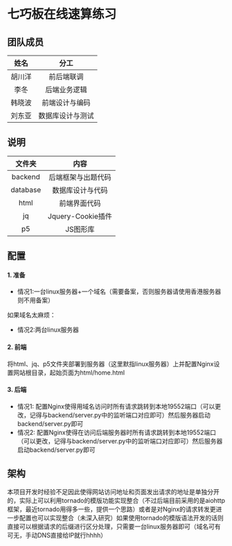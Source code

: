 # 七巧板在线速算练习

## 团队成员

姓名|分工
:-:|:-:
胡川洋|前后端联调
李冬|后端业务逻辑
韩晓波|前端设计与编码
刘东亚|数据库设计与测试

## 说明

文件夹|内容
:-:|:-:
backend|后端框架与出题代码
database|数据库设计与代码
html|前端界面代码
jq|Jquery-Cookie插件
p5|JS图形库

## 配置
#### 1. 准备
* 情况1:一台linux服务器+一个域名（需要备案，否则服务器请使用香港服务器则不用备案）

如果域名太麻烦：

* 情况2:两台linux服务器

#### 2. 前端
将html、jq、p5文件夹部署到服务器（这里默指linux服务器）上并配置Nginx设置网站根目录，起始页面为html/home.html

#### 3. 后端
* 情况1: 配置Nginx使得用域名访问时所有请求跳转到本地19552端口（可以更改，记得与backend/server.py中的监听端口对应即可）然后服务器启动backend/server.py即可
* 情况2: 配置Nginx使得在访问后端服务器时所有请求跳转到本地19552端口（可以更改，记得与backend/server.py中的监听端口对应即可）然后服务器启动backend/server.py即可

## 架构
本项目开发时经验不足因此使得网站访问地址和页面发出请求的地址是单独分开的，实际上可以利用tornado的模版功能实现整合（不过后端目前采用的是aiohttp框架，最近tornado用得多一些，提供一个思路）或者是对Nginx的请求转发更进一步配置也可以实现整合（未深入研究）如果使用tornado的模版语法开发的话则直接可以根据请求的后缀进行区分处理，只需要一台linux服务器即可（域名可有可无，手动DNS直接给IP就行hhhh）
